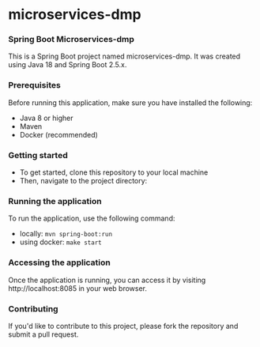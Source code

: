 # microservices-dmp

### **Spring Boot Microservices-dmp**
This is a Spring Boot project named microservices-dmp. It was created using Java 18 and Spring Boot 2.5.x.

### **Prerequisites**
Before running this application, make sure you have installed the following:

- Java 8 or higher
- Maven
- Docker (recommended)

### **Getting started**
- To get started, clone this repository to your local machine
- Then, navigate to the project directory:

### **Running the application**
To run the application, use the following command:
- locally:
`mvn spring-boot:run`
- using docker:
`make start`

### **Accessing the application**
Once the application is running, you can access it by visiting http://localhost:8085 in your web browser.

### **Contributing**
If you'd like to contribute to this project, please fork the repository and submit a pull request.
